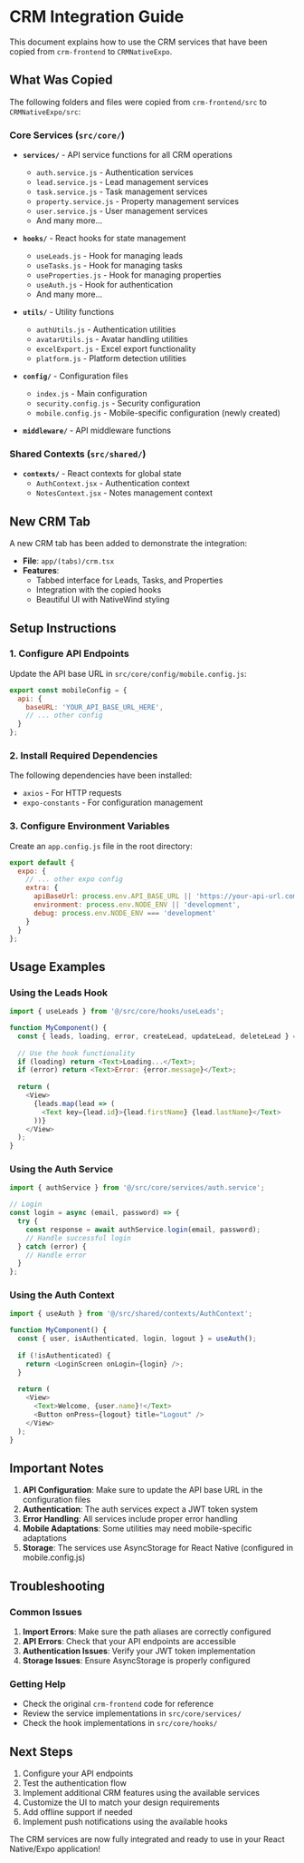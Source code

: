 # CRM Integration Guide

This document explains how to use the CRM services that have been copied from `crm-frontend` to `CRMNativeExpo`.

## What Was Copied

The following folders and files were copied from `crm-frontend/src` to `CRMNativeExpo/src`:

### Core Services (`src/core/`)
- **`services/`** - API service functions for all CRM operations
  - `auth.service.js` - Authentication services
  - `lead.service.js` - Lead management services
  - `task.service.js` - Task management services
  - `property.service.js` - Property management services
  - `user.service.js` - User management services
  - And many more...

- **`hooks/`** - React hooks for state management
  - `useLeads.js` - Hook for managing leads
  - `useTasks.js` - Hook for managing tasks
  - `useProperties.js` - Hook for managing properties
  - `useAuth.js` - Hook for authentication
  - And many more...

- **`utils/`** - Utility functions
  - `authUtils.js` - Authentication utilities
  - `avatarUtils.js` - Avatar handling utilities
  - `excelExport.js` - Excel export functionality
  - `platform.js` - Platform detection utilities

- **`config/`** - Configuration files
  - `index.js` - Main configuration
  - `security.config.js` - Security configuration
  - `mobile.config.js` - Mobile-specific configuration (newly created)

- **`middleware/`** - API middleware functions

### Shared Contexts (`src/shared/`)
- **`contexts/`** - React contexts for global state
  - `AuthContext.jsx` - Authentication context
  - `NotesContext.jsx` - Notes management context

## New CRM Tab

A new CRM tab has been added to demonstrate the integration:

- **File**: `app/(tabs)/crm.tsx`
- **Features**: 
  - Tabbed interface for Leads, Tasks, and Properties
  - Integration with the copied hooks
  - Beautiful UI with NativeWind styling

## Setup Instructions

### 1. Configure API Endpoints

Update the API base URL in `src/core/config/mobile.config.js`:

```javascript
export const mobileConfig = {
  api: {
    baseURL: 'YOUR_API_BASE_URL_HERE',
    // ... other config
  }
};
```

### 2. Install Required Dependencies

The following dependencies have been installed:
- `axios` - For HTTP requests
- `expo-constants` - For configuration management

### 3. Configure Environment Variables

Create an `app.config.js` file in the root directory:

```javascript
export default {
  expo: {
    // ... other expo config
    extra: {
      apiBaseUrl: process.env.API_BASE_URL || 'https://your-api-url.com',
      environment: process.env.NODE_ENV || 'development',
      debug: process.env.NODE_ENV === 'development'
    }
  }
};
```

## Usage Examples

### Using the Leads Hook

```javascript
import { useLeads } from '@/src/core/hooks/useLeads';

function MyComponent() {
  const { leads, loading, error, createLead, updateLead, deleteLead } = useLeads();
  
  // Use the hook functionality
  if (loading) return <Text>Loading...</Text>;
  if (error) return <Text>Error: {error.message}</Text>;
  
  return (
    <View>
      {leads.map(lead => (
        <Text key={lead.id}>{lead.firstName} {lead.lastName}</Text>
      ))}
    </View>
  );
}
```

### Using the Auth Service

```javascript
import { authService } from '@/src/core/services/auth.service';

// Login
const login = async (email, password) => {
  try {
    const response = await authService.login(email, password);
    // Handle successful login
  } catch (error) {
    // Handle error
  }
};
```

### Using the Auth Context

```javascript
import { useAuth } from '@/src/shared/contexts/AuthContext';

function MyComponent() {
  const { user, isAuthenticated, login, logout } = useAuth();
  
  if (!isAuthenticated) {
    return <LoginScreen onLogin={login} />;
  }
  
  return (
    <View>
      <Text>Welcome, {user.name}!</Text>
      <Button onPress={logout} title="Logout" />
    </View>
  );
}
```

## Important Notes

1. **API Configuration**: Make sure to update the API base URL in the configuration files
2. **Authentication**: The auth services expect a JWT token system
3. **Error Handling**: All services include proper error handling
4. **Mobile Adaptations**: Some utilities may need mobile-specific adaptations
5. **Storage**: The services use AsyncStorage for React Native (configured in mobile.config.js)

## Troubleshooting

### Common Issues

1. **Import Errors**: Make sure the path aliases are correctly configured
2. **API Errors**: Check that your API endpoints are accessible
3. **Authentication Issues**: Verify your JWT token implementation
4. **Storage Issues**: Ensure AsyncStorage is properly configured

### Getting Help

- Check the original `crm-frontend` code for reference
- Review the service implementations in `src/core/services/`
- Check the hook implementations in `src/core/hooks/`

## Next Steps

1. Configure your API endpoints
2. Test the authentication flow
3. Implement additional CRM features using the available services
4. Customize the UI to match your design requirements
5. Add offline support if needed
6. Implement push notifications using the available hooks

The CRM services are now fully integrated and ready to use in your React Native/Expo application!
